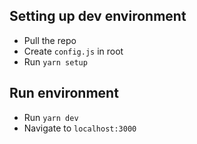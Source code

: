## Setting up dev environment

- Pull the repo
- Create `config.js` in root
- Run `yarn setup`

## Run environment
- Run `yarn dev`
- Navigate to `localhost:3000`
